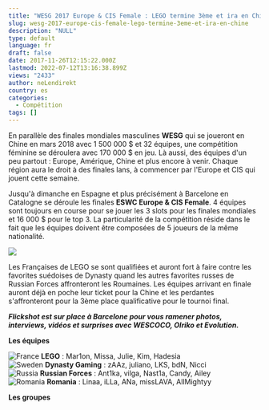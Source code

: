 ```yaml
---
title: "WESG 2017 Europe & CIS Female : LEGO termine 3ème et ira en Chine !"
slug: wesg-2017-europe-cis-female-lego-termine-3eme-et-ira-en-chine
description: "NULL"
type: default
language: fr
draft: false
date: 2017-11-26T12:15:22.000Z
lastmod: 2022-07-12T13:16:38.899Z
views: "2433"
author: neLendirekt
country: es
categories:
  - Compétition
tags: []
---
```

En parallèle des finales mondiales masculines **WESG** qui se joueront en Chine en mars 2018 avec 1 500 000 $ et 32 équipes, une compétition féminine se déroulera avec 170 000 $ en jeu. Là aussi, des équipes d'un peu partout : Europe, Amérique, Chine et plus encore à venir. Chaque région aura le droit à des finales lans, à commencer par l'Europe et CIS qui jouent cette semaine.

Jusqu'à dimanche en Espagne et plus précisément à Barcelone en Catalogne se déroule les finales **ESWC Europe & CIS Female**. 4 équipes sont toujours en course pour se jouer les 3 slots pour les finales mondiales et 16 000 $ pour le top 3\. La particularité de la compétition réside dans le fait que les équipes doivent être composées de 5 joueurs de la même nationalité. 

![](/images/articles/5a1983bb7a54a/images/L56vKuPgomgmeCF5io4g6xv1Y75tHQ5tSTubrpQY.jpeg)

Les Françaises de LEGO se sont qualifiées et auront fort à faire contre les favorites suédoises de Dynasty quand les autres favorites russes de Russian Forces affronteront les Roumaines. Les équipes arrivant en finale auront déjà en poche leur ticket pour la Chine et les perdantes s'affronteront pour la 3ème place qualificative pour le tournoi final.

_**Flickshot est sur place à Barcelone pour vous ramener photos, interviews, vidéos et surprises avec WESCOCO, Olriko et Evolution.**_

**Les équipes**

![France](/images/countries/fr.svg)⁠ **LEGO** : Mar1on, Missa, Julie, Kim, Hadesia  
![Sweden](/images/countries/se.svg)⁠ **Dynasty Gaming** : zAAz, juliano, LKS, bdN, Nicci  
![Russia](/images/countries/ru.svg)⁠ **Russian Forces** : Ant1ka, vilga, Nast1a, Candy, Ailey  
![Romania](/images/countries/ro.svg)⁠ **Romania** : Linaa, iLLa, ANa, missLAVA, AllMightyy

**Les groupes**
